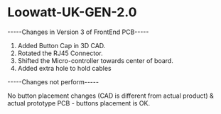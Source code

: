 # Loowatt-UK-GEN-2.0

-----Changes in Version 3 of FrontEnd PCB-----

1. Added Button Cap in 3D CAD. 
2. Rotated the RJ45 Connector.
3. Shifted the Micro-controller towards center of board.
4. Added extra hole to hold cables


-----Changes not perform-----

No button placement changes (CAD is different from actual product) & actual prototype PCB - buttons placement is OK.
